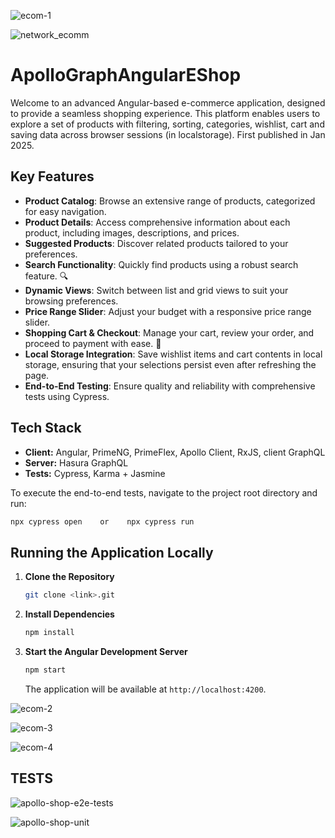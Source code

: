 
![ecom-1](https://github.com/user-attachments/assets/0ca6bdc5-efd1-4bcd-9f05-ee9fdb44345b)

![network_ecomm](https://github.com/user-attachments/assets/bd289a24-82ad-4b0c-8f36-1b504a882b3f)


# ApolloGraphAngularEShop

Welcome to an advanced Angular-based e-commerce application, designed to provide a seamless shopping experience. This platform enables users to explore a set of products with filtering, sorting, categories, wishlist, cart and saving data across browser sessions (in localstorage). First published in Jan 2025.

## Key Features

- **Product Catalog**: Browse an extensive range of products, categorized for easy navigation.
- **Product Details**: Access comprehensive information about each product, including images, descriptions, and prices.
- **Suggested Products**: Discover related products tailored to your preferences.
- **Search Functionality**: Quickly find products using a robust search feature. 🔍
- **Dynamic Views**: Switch between list and grid views to suit your browsing preferences.
- **Price Range Slider**: Adjust your budget with a responsive price range slider.
- **Shopping Cart & Checkout**: Manage your cart, review your order, and proceed to payment with ease. 🛒
- **Local Storage Integration**: Save wishlist items and cart contents in local storage, ensuring that your selections persist even after refreshing the page.
- **End-to-End Testing**: Ensure quality and reliability with comprehensive tests using Cypress.

## Tech Stack

- **Client:** Angular, PrimeNG, PrimeFlex, Apollo Client, RxJS, client GraphQL
- **Server:** Hasura GraphQL
- **Tests:** Cypress, Karma + Jasmine

To execute the end-to-end tests, navigate to the project root directory and run:

```bash
npx cypress open    or    npx cypress run
```

## Running the Application Locally

1. **Clone the Repository**

   ```bash
   git clone <link>.git
   ```

2. **Install Dependencies**

   ```bash
   npm install
   ```

3. **Start the Angular Development Server**

   ```bash
   npm start
   ```
   The application will be available at `http://localhost:4200`.

![ecom-2](https://github.com/user-attachments/assets/0ad835ed-40ec-4c91-9a8d-a5b333969828)

![ecom-3](https://github.com/user-attachments/assets/65405080-b4ce-40a7-931c-bcfa50ada577)

![ecom-4](https://github.com/user-attachments/assets/03371651-ca87-4e93-b8c7-3219484fc277)

## TESTS

![apollo-shop-e2e-tests](https://github.com/user-attachments/assets/b23d4ffa-121a-4c51-87d4-6d839ad1b35a)

![apollo-shop-unit](https://github.com/user-attachments/assets/347b530e-d660-4c13-88e3-3e9a154db751)




